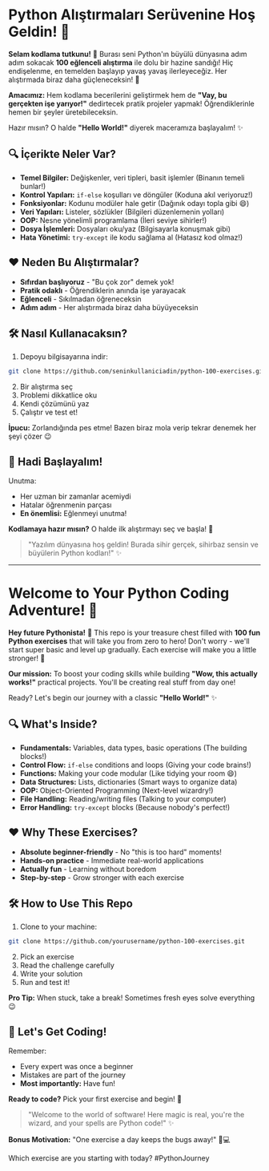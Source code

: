 # Python Alıştırmaları Serüvenine Hoş Geldin! 🚀

**Selam kodlama tutkunu!** 👋 Burası seni Python'ın büyülü dünyasına adım adım sokacak **100 eğlenceli alıştırma** ile dolu bir hazine sandığı! Hiç endişelenme, en temelden başlayıp yavaş yavaş ilerleyeceğiz. Her alıştırmada biraz daha güçleneceksin! 💪

**Amacımız:** Hem kodlama becerilerini geliştirmek hem de **"Vay, bu gerçekten işe yarıyor!"** dedirtecek pratik projeler yapmak! Öğrendiklerinle hemen bir şeyler üretebileceksin.

Hazır mısın? O halde **"Hello World!"** diyerek maceramıza başlayalım! ✨

## 🔍 İçerikte Neler Var?

- **Temel Bilgiler:** Değişkenler, veri tipleri, basit işlemler (Binanın temeli bunlar!)
- **Kontrol Yapıları:** `if-else` koşulları ve döngüler (Koduna akıl veriyoruz!)
- **Fonksiyonlar:** Kodunu modüler hale getir (Dağınık odayı topla gibi 😄)
- **Veri Yapıları:** Listeler, sözlükler (Bilgileri düzenlemenin yolları)
- **OOP:** Nesne yönelimli programlama (İleri seviye sihirler!)
- **Dosya İşlemleri:** Dosyaları oku/yaz (Bilgisayarla konuşmak gibi)
- **Hata Yönetimi:** `try-except` ile kodu sağlama al (Hatasız kod olmaz!)

## ❤️ Neden Bu Alıştırmalar?

- **Sıfırdan başlıyoruz** - "Bu çok zor" demek yok!
- **Pratik odaklı** - Öğrendiklerin anında işe yarayacak
- **Eğlenceli** - Sıkılmadan öğreneceksin
- **Adım adım** - Her alıştırmada biraz daha büyüyeceksin

## 🛠️ Nasıl Kullanacaksın?

1. Depoyu bilgisayarına indir:
```bash
git clone https://github.com/seninkullaniciadin/python-100-exercises.git
```
2. Bir alıştırma seç
3. Problemi dikkatlice oku
4. Kendi çözümünü yaz
5. Çalıştır ve test et!

**İpucu:** Zorlandığında pes etme! Bazen biraz mola verip tekrar denemek her şeyi çözer 😉

## 🎉 Hadi Başlayalım!

Unutma:
- Her uzman bir zamanlar acemiydi
- Hatalar öğrenmenin parçası
- **En önemlisi:** Eğlenmeyi unutma!

**Kodlamaya hazır mısın?** O halde ilk alıştırmayı seç ve başla! 🚀

> "Yazılım dünyasına hoş geldin! Burada sihir gerçek, sihirbaz sensin ve büyülerin Python kodları!" ✨
--------
# Welcome to Your Python Coding Adventure! 🚀

**Hey future Pythonista!** 👋 This repo is your treasure chest filled with **100 fun Python exercises** that will take you from zero to hero! Don't worry - we'll start super basic and level up gradually. Each exercise will make you a little stronger! 💪

**Our mission:** To boost your coding skills while building **"Wow, this actually works!"** practical projects. You'll be creating real stuff from day one!

Ready? Let's begin our journey with a classic **"Hello World!"** ✨

## 🔍 What's Inside?

- **Fundamentals:** Variables, data types, basic operations (The building blocks!)
- **Control Flow:** `if-else` conditions and loops (Giving your code brains!)
- **Functions:** Making your code modular (Like tidying your room 😄)
- **Data Structures:** Lists, dictionaries (Smart ways to organize data)
- **OOP:** Object-Oriented Programming (Next-level wizardry!)
- **File Handling:** Reading/writing files (Talking to your computer)
- **Error Handling:** `try-except` blocks (Because nobody's perfect!)

## ❤️ Why These Exercises?

- **Absolute beginner-friendly** - No "this is too hard" moments!
- **Hands-on practice** - Immediate real-world applications
- **Actually fun** - Learning without boredom
- **Step-by-step** - Grow stronger with each exercise

## 🛠️ How to Use This Repo

1. Clone to your machine:
```bash
git clone https://github.com/yourusername/python-100-exercises.git
```
2. Pick an exercise
3. Read the challenge carefully
4. Write your solution
5. Run and test it!

**Pro Tip:** When stuck, take a break! Sometimes fresh eyes solve everything 😉

## 🎉 Let's Get Coding!

Remember:
- Every expert was once a beginner
- Mistakes are part of the journey
- **Most importantly:** Have fun!

**Ready to code?** Pick your first exercise and begin! 🚀

> "Welcome to the world of software! Here magic is real, you're the wizard, and your spells are Python code!" ✨

**Bonus Motivation:** 
"One exercise a day keeps the bugs away!" 🐞💻

Which exercise are you starting with today? #PythonJourney
